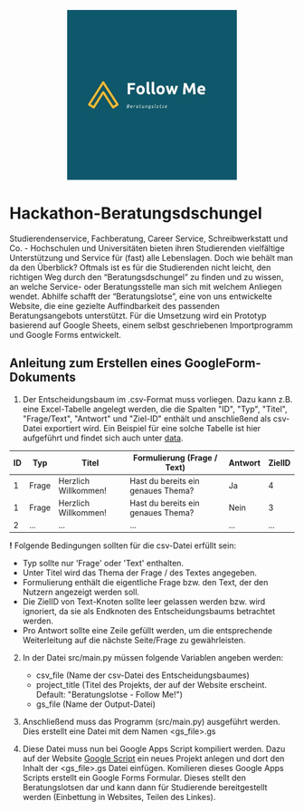 <p align="center">
  <img src="https://github.com/FelixSpuehler/Hackathon-Beratungsdschungel/blob/master/Follow_Me.jpg" alt="Follow Me", width="300" height="300"/>
</p> 

# Hackathon-Beratungsdschungel

Studierendenservice, Fachberatung, Career Service, Schreibwerkstatt und Co. - Hochschulen und Universitäten bieten ihren Studierenden vielfältige Unterstützung und Service für (fast) alle Lebenslagen. Doch wie behält man da den Überblick? Oftmals ist es für die Studierenden nicht leicht, den richtigen Weg durch den “Beratungsdschungel” zu finden und zu wissen, an welche Service- oder Beratungsstelle man sich mit welchem Anliegen wendet.
Abhilfe schafft der “Beratungslotse”, eine von uns entwickelte Website, die eine gezielte Auffindbarkeit des passenden Beratungsangebots unterstützt. Für die Umsetzung wird ein Prototyp basierend auf Google Sheets, einem selbst geschriebenen Importprogramm und Google Forms entwickelt.


## Anleitung zum Erstellen eines GoogleForm-Dokuments
1. Der Entscheidungsbaum im .csv-Format muss vorliegen. Dazu kann z.B. eine Excel-Tabelle angelegt werden, die die Spalten "ID", "Typ", "Titel", "Frage/Text", "Antwort" und "Ziel-ID" enthält und anschließend als csv-Datei exportiert wird. Ein Beispiel für eine solche Tabelle ist hier aufgeführt und findet sich auch unter [data](https://github.com/FelixSpuehler/Hackathon-Beratungsdschungel/data/).


| ID | Typ | Titel | Formulierung (Frage / Text) | Antwort | ZielID
| -------- | -------- | -------- | -------- | -------- | -------- |
| 1     | Frage     | Herzlich Willkommen!     |  Hast du bereits ein genaues Thema? | Ja | 4 |
| 1     | Frage     | Herzlich Willkommen!     |  Hast du bereits ein genaues Thema? | Nein | 3 |
| 2   | ...     | ...     |  ...  | ... | ... |

**!** Folgende Bedingungen sollten für die csv-Datei erfüllt sein:
- Typ sollte nur 'Frage' oder 'Text' enthalten.
- Unter Titel wird das Thema der Frage / des Textes angegeben.
- Formulierung enthält die eigentliche Frage bzw. den Text, der den Nutzern angezeigt werden soll.
- Die ZielID von Text-Knoten sollte leer gelassen werden bzw. wird ignoriert, da sie als Endknoten des Entscheidungsbaums betrachtet werden.
- Pro Antwort sollte eine Zeile gefüllt werden, um die entsprechende Weiterleitung auf die nächste Seite/Frage zu gewährleisten.

2. In der Datei src/main.py müssen folgende Variablen angeben werden:
    - csv_file (Name der csv-Datei des Entscheidungsbaumes)
    - project_title (Titel des Projekts, der auf der Website erscheint. Default: "Beratungslotse - Follow Me!")
    - gs_file (Name der Output-Datei)
    
3. Anschließend muss das Programm (src/main.py) ausgeführt werden. Dies erstellt eine Datei mit dem Namen <gs_file>.gs

4. Diese Datei muss nun bei Google Apps Script kompiliert werden. Dazu auf der Website [Google Script](https://script.google.com) ein neues Projekt anlegen und dort den Inhalt der <gs_file>.gs Datei einfügen. Komilieren dieses Google Apps Scripts erstellt ein Google Forms Formular. Dieses stellt den Beratungslotsen dar und kann dann für Studierende bereitgestellt werden (Einbettung in Websites, Teilen des Linkes).
